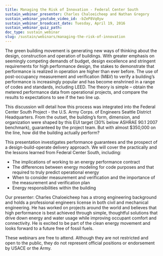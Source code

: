 ```yaml
---
title: Managing the Risk of Innovation - Federal Center South
sustain_webinar_presenter: Charles Chaloeicheep and Nathan Gregory
sustain_webinar_youtube_video_id: -bZeP8Vq0yw
sustain_webinar_broadcast_date: Tuesday, April 19, 2016
sustain_webinar_quiz_path:
doc_type: sustain_webinar
slug: /sustain/webinars/managing-the-risk-of-innovation
---
```


The green building movement is generating new ways of thinking about the design, construction and operation of buildings. With greater emphasis on seemingly competing demands of budget, design excellence and stringent requirements for high performance design, the stakes to demonstrate that performance is realized in operation are higher than ever before. The use of post-occupancy measurement and verification (M&V) to verify a building’s performance is increasingly popular and has become enshrined in a range of codes and standards, including LEED. The theory is simple – obtain the metered performance data from operational projects, and compare the results to expectations to see if the two line up.

This discussion will detail how this process was integrated into the Federal Center South Project - the U.S. Army Corps. of Engineers Seattle District Headquarters. From the outset, the building’s form, dimension, and organization were shaped by this EUI target (30% below ASHRAE 90.1 2007 benchmark), guaranteed by the project team. But with almost \$350,000 on the line, how did the building actually perform?

This presentation investigates performance guarantees and the prospect of a design-build-operate delivery approach. We will cover the practically and the lessons learned from Federal Center South, including:

- The implications of working to an energy performance contract
- The differences between energy modeling for code purposes and that required to truly predict operational energy
- When to consider measurement and verification and the importance of the measurement and verification plan
- Energy responsibilities within the building

Our presenter: Charles Chaloeicheep has a strong engineering background and holds a professional engineers license in both civil and mechanical engineering. He has worked on projects around the world and believes that high performance is best achieved through simple, thoughtful solutions that drive down energy and water usage while improving occupant comfort and connectivity. He is excited to be part of the clean energy movement and looks forward to a future free of fossil fuels.

These webinars are free to attend. Although they are not restricted and open to the public, they do not represent official positions or endorsement by USACE or the Army.
